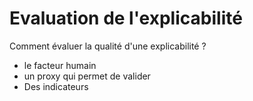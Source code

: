 # Evaluation de l'explicabilité
Comment évaluer la qualité d'une explicabilité ?
- le facteur humain
- un proxy qui permet de valider
- Des indicateurs
